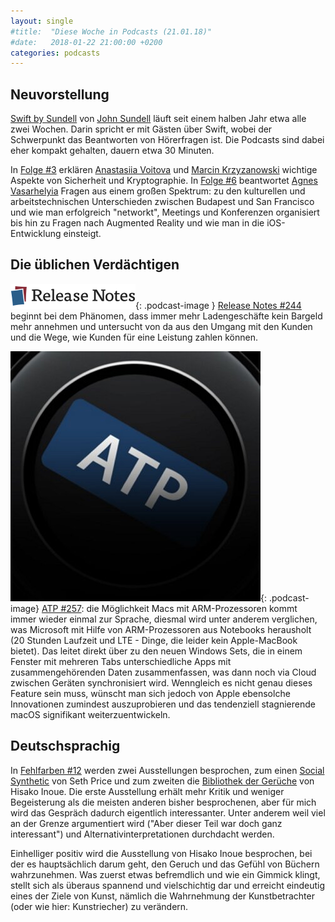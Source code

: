 ```yaml
---
layout: single
#title:  "Diese Woche in Podcasts (21.01.18)"
#date:   2018-01-22 21:00:00 +0200
categories: podcasts
---
```


## Neuvorstellung

[Swift by Sundell](https://www.swiftbysundell.com/podcast/) von [John Sundell](https://twitter.com/johnsundell) läuft seit einem halben Jahr etwa alle zwei Wochen. Darin spricht er mit Gästen über Swift, wobei der Schwerpunkt das Beantworten von Hörerfragen ist. Die Podcasts sind dabei eher kompakt gehalten, dauern etwa 30 Minuten.

In [Folge #3](https://www.swiftbysundell.com/podcast/3) erklären [Anastasiia Voitova](https://twitter.com/vixentael) und [Marcin Krzyzanowski](https://twitter.com/krzyzanowskim) wichtige Aspekte von Sicherheit und Kryptographie. In [Folge #6](https://www.swiftbysundell.com/podcast/6) beantwortet [Agnes Vasarhelyia](https://twitter.com/vasarhelyia) Fragen aus einem großen Spektrum: zu den kulturellen und arbeitstechnischen Unterschieden zwischen Budapest und San Francisco und wie man erfolgreich "networkt", Meetings und Konferenzen organisiert bis hin zu Fragen nach Augmented Reality und wie man in die iOS-Entwicklung einsteigt. 

## Die üblichen Verdächtigen

![release]{: .podcast-image } [Release Notes #244](https://releasenotes.tv/244-they-dont-fit-down-the-tubes/) beginnt bei dem Phänomen, dass immer mehr Ladengeschäfte kein Bargeld mehr annehmen und untersucht von da aus den Umgang mit den Kunden und die Wege, wie Kunden für eine Leistung zahlen können. 

![atp]{: .podcast-image} [ATP #257](http://atp.fm/episodes/257): die Möglichkeit Macs mit ARM-Prozessoren kommt immer wieder einmal zur Sprache, diesmal wird unter anderem verglichen, was Microsoft mit Hilfe von ARM-Prozessoren aus Notebooks herausholt (20 Stunden Laufzeit und LTE - Dinge, die leider kein Apple-MacBook bietet). Das leitet direkt über zu den neuen Windows Sets, die in einem Fenster mit mehreren Tabs unterschiedliche Apps mit zusammengehörenden Daten zusammenfassen, was dann noch via Cloud zwischen Geräten synchronisiert wird. Wenngleich es nicht genau dieses Feature sein muss, wünscht man sich jedoch von Apple ebensolche Innovationen zumindest auszuprobieren und das tendenziell stagnierende macOS signifikant weiterzuentwickeln. 

## Deutschsprachig

In [Fehlfarben #12](https://fehlfarbenpodcast.wordpress.com/2017/12/18/fehlfarben-12-seth-price-social-synthetic-hisako-inoue-bibliothek-der-gerueche/) werden zwei Ausstellungen besprochen, zum einen [Social Synthetic](https://www.pinakothek.de/ausstellungen/seth-price-social-synthetic) von Seth Price und zum zweiten die [Bibliothek der Gerüche](http://www.villastuck.de/ausstellungen/2017/ricochet11/index.htm) von Hisako Inoue. Die erste Ausstellung erhält mehr Kritik und weniger Begeisterung als die meisten anderen bisher besprochenen, aber für mich wird das Gespräch dadurch eigentlich interessanter. Unter anderem weil viel an der Grenze argumentiert wird ("Aber dieser Teil war doch ganz interessant") und Alternativinterpretationen durchdacht werden. 

Einhelliger positiv wird die Ausstellung von Hisako Inoue besprochen, bei der es hauptsächlich darum geht, den Geruch und das Gefühl von Büchern wahrzunehmen. Was zuerst etwas befremdlich und wie ein Gimmick klingt, stellt sich als überaus spannend und vielschichtig dar und erreicht eindeutig eines der Ziele von Kunst, nämlich die Wahrnehmung der Kunstbetrachter (oder wie hier: Kunstriecher) zu verändern.

[abteilung]: /assets/images/die_neue_abteilung_400x400.jpg "Die neue Abteilung"
[agents]: /assets/images/freeagents_artwork.png.jpg "Free Agents"
[analogue]: /assets/images/analogue_400.jpg "Analog(ue)"
[atp]: /assets/images/atp_400x400.jpg "Accidental Tech Podcast"
[b2w]: /assets/images/b2w_quarter.jpg "Back to Work"
[core]: /assets/images/coreint_400x400.png "Core Intuition"
[friday]: /assets/images/do_by_friday.jpg "Do by Friday"
[incomparable]: /assets/images/logo-theincomparable-1x.jpg "The Incomparable"
[mpu]: /assets/images/mpu_350.png "Mac Power Users"
[radar]: /assets/images/radar_artwork.png "Under the Radar"
[release]: /assets/images/release_notes_logo.png "Release Notes"
[talk]: /assets/images/talkshow_170x170bb.jpg "The Talk Show"
[timetable]: /assets/images/timetable.png "Timetable"